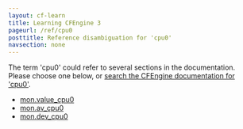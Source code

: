 ```yaml
---
layout: cf-learn
title: Learning CFEngine 3
pageurl: /ref/cpu0
posttitle: Reference disambiguation for 'cpu0'
navsection: none
---
```


The term 'cpu0' could refer to several sections in the documentation. Please choose one below, or
[search the CFEngine documentation for 'cpu0'](http://cfengine.com/docs/latest/search.html?q=cpu0).

- [mon.value_cpu0](http://cfengine.com/docs/latest/reference-special-variables-mon.html#mon-value_cpu0)
- [mon.av_cpu0](http://cfengine.com/docs/latest/reference-special-variables-mon.html#mon-av_cpu0)
- [mon.dev_cpu0](http://cfengine.com/docs/latest/reference-special-variables-mon.html#mon-dev_cpu0)
